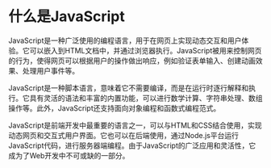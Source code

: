 # 什么是JavaScript

JavaScript是一种广泛使用的编程语言，用于在网页上实现动态交互和用户体验。它可以嵌入到HTML文档中，并通过浏览器执行。JavaScript被用来控制网页的行为，使得网页可以根据用户的操作做出响应，例如验证表单输入、创建动画效果、处理用户事件等。

JavaScript是一种脚本语言，意味着它不需要编译，而是在运行时逐行解释和执行。它具有灵活的语法和丰富的内置功能，可以进行数学计算、字符串处理、数组操作等。此外，JavaScript还支持面向对象编程和函数式编程范式。

JavaScript是前端开发中最重要的语言之一，可以与HTML和CSS结合使用，实现动态网页和交互式用户界面。它也可以在后端使用，通过Node.js平台运行JavaScript代码，进行服务器端编程。由于JavaScript的广泛应用和灵活性，它成为了Web开发中不可或缺的一部分。
